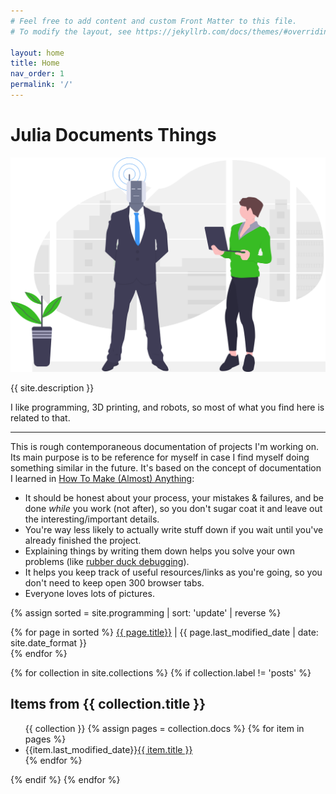 ```yaml
---
# Feel free to add content and custom Front Matter to this file.
# To modify the layout, see https://jekyllrb.com/docs/themes/#overriding-theme-defaults

layout: home
title: Home
nav_order: 1
permalink: '/'
---
```


# Julia Documents Things

![Programming robots to take over the world](/assets/img/undraw_robotics_kep0.svg)

{{ site.description }}

I like programming, 3D printing, and robots, so most of what you find here is related to that.

---

This is rough contemporaneous documentation of projects I'm working on. Its main purpose is to be reference for myself in case I find myself doing something similar in the future. It's based on the concept of documentation I learned in [How To Make (Almost) Anything](http://fab.cba.mit.edu/classes/863.17/Harvard/people/julia-ebert/):
- It should be honest about your process, your mistakes & failures, and be done *while* you work (not after), so you don't sugar coat it and leave out the interesting/important details.
- You're way less likely to actually write stuff down if you wait until you've already finished the project.
- Explaining things by writing them down helps you solve your own problems (like [rubber duck debugging](https://en.wikipedia.org/wiki/Rubber_duck_debugging)).
- It helps you keep track of useful resources/links as you're going, so you don't need to keep open 300 browser tabs.
- Everyone loves lots of pictures.


{% assign sorted = site.programming | sort: 'update' | reverse %}

<p>
{% for page in sorted %}
    <a href="{{page.url}}">{{ page.title}}</a> | {{ page.last_modified_date | date: site.date_format }}<br>
{% endfor %}
</p>

<div>
{% for collection in site.collections %}
  {% if collection.label != 'posts' %}
  <h2>Items from {{ collection.title }}</h2>
  <ul>
  {{ collection }}
{% assign pages = collection.docs %}
{% for item in pages %}
<li>{{item.last_modified_date}}<a href="{{ item.url }}">{{ item.title }}</a></li>
{% endfor %}
  </ul>
  {% endif %}
{% endfor %}
</div>